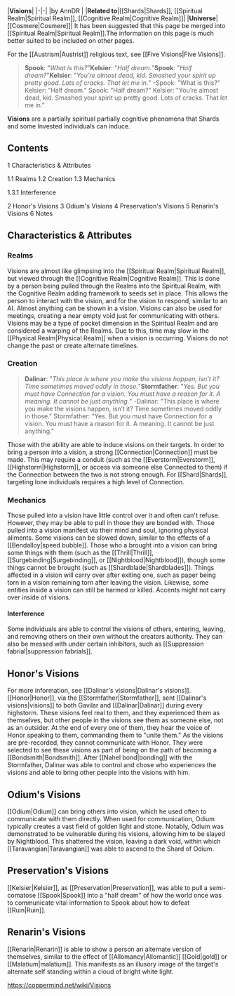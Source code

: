 |**Visions**|
|-|-|
|by  AnnDR |
|**Related to**|[[Shards\|Shards]], [[Spiritual Realm\|Spiritual Realm]], [[Cognitive Realm\|Cognitive Realm]]|
|**Universe**|[[Cosmere\|Cosmere]]|
It has been suggested that this page be merged into [[Spiritual Realm\|Spiritual Realm]].The information on this page is much better suited to be included on other pages.

For the [[Austrism\|Austrist]] religious text, see [[Five Visions\|Five Visions]].


>**Spook**: "*What is this?*"**Kelsier**: "*Half dream.*"**Spook**: "*Half dream?*"**Kelsier**: "*You’re almost dead, kid. Smashed your spirit up pretty good. Lots of cracks. That let me in.*"
\-Spook: "What is this?"
Kelsier: "Half dream."
Spook: "Half dream?"
Kelsier: "You’re almost dead, kid. Smashed your spirit up pretty good. Lots of cracks. That let me in."


**Visions** are a partially spiritual partially cognitive phenomena that Shards and some Invested individuals can induce.

## Contents

1 Characteristics & Attributes

1.1 Realms
1.2 Creation
1.3 Mechanics

1.3.1 Interference




2 Honor's Visions
3 Odium's Visions
4 Preservation's Visions
5 Renarin's Visions
6 Notes


## Characteristics & Attributes
### Realms
Visions are almost like glimpsing into the [[Spiritual Realm\|Spiritual Realm]], but viewed through the [[Cognitive Realm\|Cognitive Realm]]. This is done by a person being pulled through the Realms into the Spiritual Realm, with the Cognitive Realm adding framework to seeds set in place. This allows the person to interact with the vision, and for the vision to respond, similar to an AI. Almost anything can be shown in a vision. Visions can also be used for meetings, creating a near empty void just for communicating with others.
Visions may be a type of pocket dimension in the Spiritual Realm and are considered a warping of the Realms. Due to this, time may slow in the [[Physical Realm\|Physical Realm]] when a vision is occurring. Visions do not change the past or create alternate timelines.

### Creation
>**Dalinar**: "*This place is where you make the visions happen, isn’t it? Time sometimes moved oddly in those.*"**Stormfather**: "*Yes. But you must have Connection for a vision. You must have a reason for it. A meaning. It cannot be just anything.*"
\-Dalinar: "This place is where you make the visions happen, isn’t it? Time sometimes moved oddly in those."
Stormfather: "Yes. But you must have Connection for a vision. You must have a reason for it. A meaning. It cannot be just anything."


Those with the ability are able to induce visions on their targets. In order to bring a person into a vision, a strong [[Connection\|Connection]] must be made. This may require a conduit (such as the [[Everstorm\|Everstorm]], [[Highstorm\|Highstorm]], or access via someone else Connected to them) if the Connection between the two is not strong enough. For [[Shard\|Shards]], targeting lone individuals requires a high level of Connection.

### Mechanics
Those pulled into a vision have little control over it and often can't refuse. However, they may be able to pull in those they are bonded with. Those pulled into a vision manifest via their mind and soul, ignoring physical aliments. Some visions can be slowed down, similar to the effects of a [[Bendalloy\|speed bubble]].
Those who a brought into a vision can bring some things with them (such as the [[Thrill\|Thrill]], [[Surgebinding\|Surgebinding]], or [[Nightblood\|Nightblood]]), though some things cannot be brought (such as [[Shardblade\|Shardblades]]). Things affected in a vision will carry over after exiting one, such as paper being torn in a vision remaining torn after leaving the vision. Likewise, some entities inside a vision can still be harmed or killed. Accents might not carry over inside of visions.

#### Interference
Some individuals are able to control the visions of others, entering, leaving, and removing others on their own without the creators authority. They can also be messed with under certain inhibitors, such as [[Suppression fabrial\|suppression fabrials]].

## Honor's Visions
For more information, see [[Dalinar's visions\|Dalinar's visions]].
[[Honor\|Honor]], via the [[Stormfather\|Stormfather]], sent [[Dalinar's visions\|visions]] to both Gavilar and [[Dalinar\|Dalinar]] during every highstorm. These visions feel real to them, and they experienced them as themselves, but other people in the visions see them as someone else, not as an outsider. At the end of every one of them, they hear the voice of Honor speaking to them, commanding them to "unite them." As the visions are pre-recorded, they cannot communicate with Honor. They were selected to see these visions as part of being on the path of becoming a [[Bondsmith\|Bondsmith]]. After [[Nahel bond\|bonding]] with the Stormfather, Dalinar was able to control and chose who experiences the visions and able to bring other people into the visions with him.

## Odium's Visions
[[Odium\|Odium]] can bring others into vision, which he used often to communicate with them directly. When used for communication, Odium typically creates a vast field of golden light and stone.
Notably, Odium was demonstrated to be vulnerable during his visions, allowing him to be slayed by Nightblood. This shattered the vision, leaving a dark void, within which [[Taravangian\|Taravangian]] was able to ascend to the Shard of Odium.

## Preservation's Visions
[[Kelsier\|Kelsier]], as [[Preservation\|Preservation]], was able to pull a semi-comatose [[Spook\|Spook]] into a "half dream" of how the world once was to communicate vital information to Spook about how to defeat [[Ruin\|Ruin]].

## Renarin's Visions
[[Renarin\|Renarin]] is able to show a person an alternate version of themselves, similar to the effect of [[Allomancy\|Allomantic]] [[Gold\|gold]] or [[Malatium\|malatium]]. This manifests as an illusory image of the target's alternate self standing within a cloud of bright white light.



https://coppermind.net/wiki/Visions
